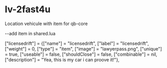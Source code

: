 # lv-2fast4u

Location vehicule with item for qb-core


 --add item in shared.lua

["licensedrift"] = {["name"] = "licensedrift", ["label"] = "licensedrift", ["weight"] = 0, ["type"] = "item", ["image"] = "lawyerpass.png", ["unique"] = true, ["useable"] = false, ["shouldClose"] = false, ["combinable"] = nil, ["description"] = "Yea, this is my car i can proove it!"},


